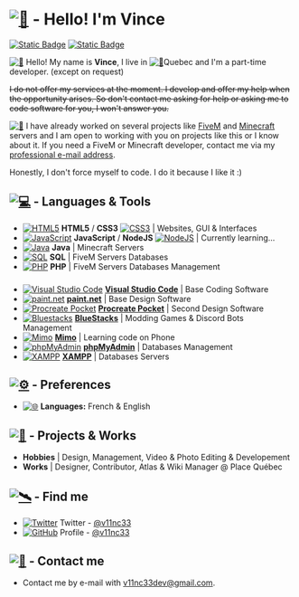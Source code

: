 # [![🍇](https://media.discordapp.net/attachments/1137004043978412045/1137095048622772264/Sans_titre.png)](https://github.com/v11nc33) - Hello! I'm Vince
[![Static Badge](https://img.shields.io/badge/%40v11nc33-444?logo=github&logoColor=white)](https://github.com/v11nc33)
[![Static Badge](https://img.shields.io/badge/%40v11nc33-1da1f2?logo=twitter&logoColor=white)](https://twitter.com/v11nc33)

[![👋](https://media.discordapp.net/attachments/1133904515570094241/1135721230037688360/Sans_titre.png)](https://github.com/v11nc33) Hello! My name is **Vince**, I live in [![📍](https://media.discordapp.net/attachments/1136690009236328692/1136764751070887937/Sans_titre.png)](https://github.com/v11nc33)Quebec and I'm a part-time developer. (except on request)

~~I do not offer my services at the moment. I develop and offer my help when the opportunity arises. So don't contact me asking for help or asking me to code software for you, I won't answer you.~~

[![📌](https://media.discordapp.net/attachments/1136690009236328692/1136764097136963704/Sans_titre.png)](https://github.com/v11nc33) I have already worked on several projects like [FiveM](https://fivem.net) and [Minecraft](https://minecraft.net) servers and I am open to working with you on projects like this or I know about it. If you need a FiveM or Minecraft developer, contact me via my [professional e-mail address](v11nc33dev@gmail.com).

Honestly, I don't force myself to code. I do it because I like it :)

## [![💻](https://media.discordapp.net/attachments/1136690009236328692/1136747840538955796/Sans_titre.png)](https://github.com/v11nc33) - Languages & Tools
- [![HTML5](https://media.discordapp.net/attachments/1133904515570094241/1135711251352277062/html_16x16.png)](https://github.com/v11nc33) **HTML5** / **CSS3** [![CSS3](https://media.discordapp.net/attachments/1133904515570094241/1135714399580069898/Sans_titre.png "CSS3")](https://github.com/v11nc33) | Websites, GUI & Interfaces 
- [![JavaScript](https://media.discordapp.net/attachments/1133904515570094241/1135711751892107367/javascript_16x16.png "JavaScript")](https://github.com/v11nc33) **JavaScript** / **NodeJS** [![NodeJS](https://media.discordapp.net/attachments/1133904515570094241/1135715234817003570/Sans_titre.png "NodeJS")](https://github.com/v11nc33) | Currently learning...
- [![Java](https://media.discordapp.net/attachments/1133904515570094241/1135712552815435776/java_16x16.png "Java")](https://github.com/v11nc33) **Java** | Minecraft Servers
- [![SQL](https://media.discordapp.net/attachments/1133904515570094241/1135713579367145482/Sans_titre.png "SQL")](https://github.com/v11nc33) **SQL** | FiveM Servers Databases
- [![PHP](https://media.discordapp.net/attachments/1133904515570094241/1135713835949494364/php_16x16.png "PHP")](https://github.com/v11nc33) **PHP** | FiveM Servers Databases Management
###
- [![Visual Studio Code](https://media.discordapp.net/attachments/1133904515570094241/1135717351782875146/Sans_titre.png "Visual Studio Code")](https://github.com/v11nc33) [**Visual Studio Code**](https://code.visualstudio.com/) | Base Coding Software
- [![paint.net](https://media.discordapp.net/attachments/1133904515570094241/1135717945453051904/Sans_titre.png "paint.net")](https://github.com/v11nc33) [**paint.net**](https://getpaint.net) | Base Design Software
- [![Procreate Pocket](https://media.discordapp.net/attachments/1133904515570094241/1135718552930885632/Sans_titre.png "Procreate Pocket")](https://github.com/v11nc33) [**Procreate Pocket**](https://procreate.com/pocket) | Second Design Software
- [![Bluestacks](https://media.discordapp.net/attachments/1133904515570094241/1135720068559413319/Sans_titre.png "Bluestacks")](https://github.com/v11nc33) [**BlueStacks**](https://bluestacks.com) | Modding Games & Discord Bots Management
- [![Mimo](https://media.discordapp.net/attachments/1133904515570094241/1135719572247417033/Sans_titre.png "Mimo")](https://github.com/v11nc33) [**Mimo**](https://mimo.org) | Learning code on Phone
- [![phpMyAdmin](https://media.discordapp.net/attachments/1137004043978412045/1137096151158493194/Sans_titre.png)](https://github.com/v11nc33) [**phpMyAdmin**](https://www.phpmyadmin.net/) | Databases Management
- [![XAMPP](https://media.discordapp.net/attachments/1137004043978412045/1137096690306920638/Sans_titre.png)](https://github.com/v11nc33) [**XAMPP**](https://www.apachefriends.org/download.html) | Databases Servers

## [![⚙️](https://media.discordapp.net/attachments/1136690009236328692/1136754909857976370/Sans_titre.png)](https://github.com/v11nc33) - Preferences
- [![🌐](https://media.discordapp.net/attachments/1136690009236328692/1136755745463996499/Sans_titre.png)](https://github.com/v11nc33) **Languages:** French & English

## [![💼](https://media.discordapp.net/attachments/1136690009236328692/1136748319436177559/Sans_titre.png)](https://github.com/v11nc33) - Projects & Works
- **Hobbies** | Design, Management, Video & Photo Editing & Developement
- **Works** | Designer, Contributor, Atlas & Wiki Manager @ Place Québec

## [![🛰️](https://media.discordapp.net/attachments/1136690009236328692/1136749469409480815/Sans_titre.png)](https://github.com/v11nc33) - Find me

 - [![Twitter](https://media.discordapp.net/attachments/1133904515570094241/1135723017805254726/Sans_titre.png)](https://github.com/v11nc33) Twitter - [@v11nc33](https://twitter.com/v11nc33)
 - [![GitHub](https://media.discordapp.net/attachments/1133904515570094241/1135723243802722364/Sans_titre.png)](https://github.com/v11nc33) Profile - [@v11nc33](https://github.com/v11nc33)

## [![📧](https://media.discordapp.net/attachments/1136690009236328692/1136750451681923162/Sans_titre.png)](https://github.com/v11nc33) - Contact me
 - Contact me by e-mail with [v11nc33dev@gmail.com](v11nc33dev@gmail.com).
